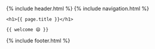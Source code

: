 {% include header.html %}
{% include navigation.html %}

    <h1>{{ page.title }}</h1>

    {{ welcome 😄 }}

{% include footer.html %}

